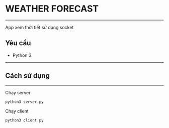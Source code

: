 # WEATHER FORECAST

---
App xem thời tiết sử dụng socket 

## Yêu cầu

- Python 3

---

## Cách sử dụng

---

Chạy server
```bash
python3 server.py
```

Chạy client

```bash
python3 client.py
```